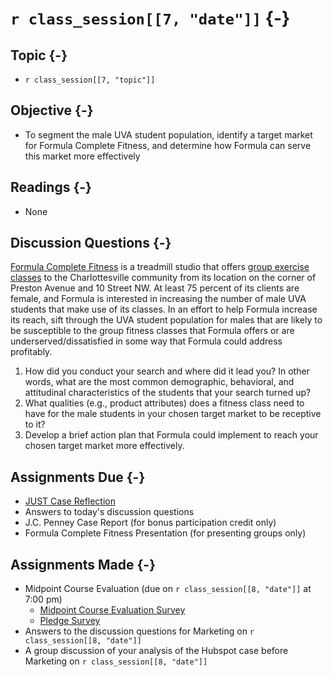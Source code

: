 # `r class_session[[7, "date"]]` {-}

## Topic {-}

- `r class_session[[7, "topic"]]`

## Objective {-}

- To segment the male UVA student population, identify a target market for
Formula Complete Fitness, and determine how Formula can serve this market more
effectively

## Readings {-}

- None

## Discussion Questions {-}
[Formula Complete Fitness][] is a treadmill studio that offers [group exercise
classes][] to the Charlottesville community from its location on the corner of
Preston Avenue and 10 Street NW. At least 75 percent of its clients are female,
and Formula is interested in increasing the number of male UVA students that
make use of its classes. In an effort to help Formula increase its reach, sift
through the UVA student population for males that are likely to be susceptible
to the group fitness classes that Formula offers or are underserved/dissatisfied
in some way that Formula could address profitably.

1. How did you conduct your search and where did it lead you? In other words,
what are the most common demographic, behavioral, and attitudinal
characteristics of the students that your search turned up?
2. What qualities (e.g., product attributes) does a fitness class need to have
for the male students in your chosen target market to be receptive to it?
3. Develop a brief action plan that Formula could implement to reach your chosen
target market more effectively.

## Assignments Due {-}

- [JUST Case Reflection][just-case-reflection]
- Answers to today's discussion questions
- J.C. Penney Case Report (for bonus participation credit only)
- Formula Complete Fitness Presentation (for presenting groups only)

## Assignments Made {-}

- Midpoint Course Evaluation (due on `r class_session[[8, "date"]]` at 7:00 pm)
    - [Midpoint Course Evaluation Survey][]
    - [Pledge Survey][]
- Answers to the discussion questions for Marketing on `r class_session[[8,
"date"]]`
- A group discussion of your analysis of the Hubspot case before Marketing on 
`r class_session[[8, "date"]]`

[Formula Complete Fitness]: https://www.formulacompletefitness.com/
[group exercise classes]: https://www.formulacompletefitness.com/our-classes
[just-case-reflection]: https://forms.gle/8JcDNRsskrgyW76c9
[Midpoint Course Evaluation Survey]: https://forms.gle/iMzbSVjojpspBwBL6
[Pledge Survey]: https://forms.gle/EDd6j8ipwL5xCrh17